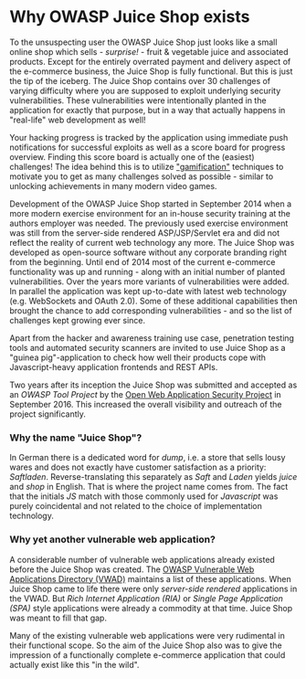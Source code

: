 # Why OWASP Juice Shop exists

To the unsuspecting user the OWASP Juice Shop just looks like a small
online shop which sells - _surprise!_ - fruit & vegetable juice and
associated products. Except for the entirely overrated payment and
delivery aspect of the e-commerce business, the Juice Shop is fully
functional. But this is just the tip of the iceberg. The Juice Shop
contains over 30 challenges of varying difficulty where you are supposed
to exploit underlying security vulnerabilities. These vulnerabilities
were intentionally planted in the application for exactly that purpose,
but in a way that actually happens in "real-life" web development as
well!

Your hacking progress is tracked by the application using immediate push
notifications for successful exploits as well as a score board for
progress overview. Finding this score board is actually one of the
(easiest) challenges! The idea behind this is to utilize
["gamification"](https://en.wikipedia.org/wiki/Gamification) techniques
to motivate you to get as many challenges solved as possible - similar
to unlocking achievements in many modern video games.

Development of the OWASP Juice Shop started in September 2014 when a
more modern exercise environment for an in-house security training at
the authors employer was needed. The previously used exercise
environment was still from the server-side rendered ASP/JSP/Servlet era
and did not reflect the reality of current web technology any more. The
Juice Shop was developed as open-source software without any corporate
branding right from the beginning. Until end of 2014 most of the current
e-commerce functionality was up and running - along with an initial
number of planted vulnerabilities. Over the years more variants of
vulnerabilities were added. In parallel the application was kept
up-to-date with latest web technology (e.g. WebSockets and OAuth 2.0).
Some of these additional capabilities then brought the chance to add
corresponding vulnerabilities - and so the list of challenges kept
growing ever since.

Apart from the hacker and awareness training use case, penetration
testing tools and automated security scanners are invited to use Juice
Shop as a "guinea pig"-application to check how well their products cope
with Javascript-heavy application frontends and REST APIs.

Two years after its inception the Juice Shop was submitted and accepted
as an _OWASP Tool Project_ by the
[Open Web Application Security Project](https://owasp.org) in September
2016\. This increased the overall visibility and outreach of the project
significantly.

### Why the name "Juice Shop"?

In German there is a dedicated word for _dump_, i.e. a store that sells
lousy wares and does not exactly have customer satisfaction as a
priority: _Saftladen_. Reverse-translating this separately as _Saft_ and
_Laden_ yields _juice_ and _shop_ in English. That is where the project
name comes from. The fact that the initials _JS_ match with those
commonly used for _Javascript_ was purely coincidental and not related
to the choice of implementation technology.

### Why yet another vulnerable web application?

A considerable number of vulnerable web applications already existed
before the Juice Shop was created. The
[OWASP Vulnerable Web Applications Directory (VWAD)](https://www.owasp.org/index.php/OWASP_Vulnerable_Web_Applications_Directory_Project)
maintains a list of these applications. When Juice Shop came to life
there were only _server-side rendered_ applications in the VWAD. But
_Rich Internet Application (RIA)_ or _Single Page Application (SPA)_
style applications were already a commodity at that time. Juice Shop was
meant to fill that gap.

Many of the existing vulnerable web applications were very rudimental in
their functional scope. So the aim of the Juice Shop also was to give
the impression of a functionally complete e-commerce application that
could actually exist like this "in the wild".
